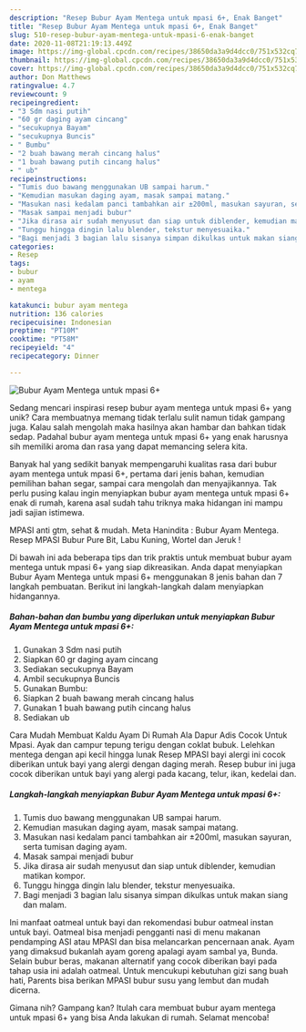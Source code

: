 ```yaml
---
description: "Resep Bubur Ayam Mentega untuk mpasi 6+, Enak Banget"
title: "Resep Bubur Ayam Mentega untuk mpasi 6+, Enak Banget"
slug: 510-resep-bubur-ayam-mentega-untuk-mpasi-6-enak-banget
date: 2020-11-08T21:19:13.449Z
image: https://img-global.cpcdn.com/recipes/38650da3a9d4dcc0/751x532cq70/bubur-ayam-mentega-untuk-mpasi-6-foto-resep-utama.jpg
thumbnail: https://img-global.cpcdn.com/recipes/38650da3a9d4dcc0/751x532cq70/bubur-ayam-mentega-untuk-mpasi-6-foto-resep-utama.jpg
cover: https://img-global.cpcdn.com/recipes/38650da3a9d4dcc0/751x532cq70/bubur-ayam-mentega-untuk-mpasi-6-foto-resep-utama.jpg
author: Don Matthews
ratingvalue: 4.7
reviewcount: 9
recipeingredient:
- "3 Sdm nasi putih"
- "60 gr daging ayam cincang"
- "secukupnya Bayam"
- "secukupnya Buncis"
- " Bumbu"
- "2 buah bawang merah cincang halus"
- "1 buah bawang putih cincang halus"
- " ub"
recipeinstructions:
- "Tumis duo bawang menggunakan UB sampai harum."
- "Kemudian masukan daging ayam, masak sampai matang."
- "Masukan nasi kedalam panci tambahkan air ±200ml, masukan sayuran, serta tumisan daging ayam."
- "Masak sampai menjadi bubur"
- "Jika dirasa air sudah menyusut dan siap untuk diblender, kemudian matikan kompor."
- "Tunggu hingga dingin lalu blender, tekstur menyesuaika."
- "Bagi menjadi 3 bagian lalu sisanya simpan dikulkas untuk makan siang dan malam."
categories:
- Resep
tags:
- bubur
- ayam
- mentega

katakunci: bubur ayam mentega 
nutrition: 136 calories
recipecuisine: Indonesian
preptime: "PT10M"
cooktime: "PT58M"
recipeyield: "4"
recipecategory: Dinner

---
```



![Bubur Ayam Mentega untuk mpasi 6+](https://img-global.cpcdn.com/recipes/38650da3a9d4dcc0/751x532cq70/bubur-ayam-mentega-untuk-mpasi-6-foto-resep-utama.jpg)

Sedang mencari inspirasi resep bubur ayam mentega untuk mpasi 6+ yang unik? Cara membuatnya memang tidak terlalu sulit namun tidak gampang juga. Kalau salah mengolah maka hasilnya akan hambar dan bahkan tidak sedap. Padahal bubur ayam mentega untuk mpasi 6+ yang enak harusnya sih memiliki aroma dan rasa yang dapat memancing selera kita.

Banyak hal yang sedikit banyak mempengaruhi kualitas rasa dari bubur ayam mentega untuk mpasi 6+, pertama dari jenis bahan, kemudian pemilihan bahan segar, sampai cara mengolah dan menyajikannya. Tak perlu pusing kalau ingin menyiapkan bubur ayam mentega untuk mpasi 6+ enak di rumah, karena asal sudah tahu triknya maka hidangan ini mampu jadi sajian istimewa.

MPASI anti gtm, sehat &amp; mudah. Meta Hanindita : Bubur Ayam Mentega. Resep MPASI Bubur Pure Bit, Labu Kuning, Wortel dan Jeruk !


Di bawah ini ada beberapa tips dan trik praktis untuk membuat bubur ayam mentega untuk mpasi 6+ yang siap dikreasikan. Anda dapat menyiapkan Bubur Ayam Mentega untuk mpasi 6+ menggunakan 8 jenis bahan dan 7 langkah pembuatan. Berikut ini langkah-langkah dalam menyiapkan hidangannya.

<!--inarticleads1-->

##### Bahan-bahan dan bumbu yang diperlukan untuk menyiapkan Bubur Ayam Mentega untuk mpasi 6+:

1. Gunakan 3 Sdm nasi putih
1. Siapkan 60 gr daging ayam cincang
1. Sediakan secukupnya Bayam
1. Ambil secukupnya Buncis
1. Gunakan  Bumbu:
1. Siapkan 2 buah bawang merah cincang halus
1. Gunakan 1 buah bawang putih cincang halus
1. Sediakan  ub


Cara Mudah Membuat Kaldu Ayam Di Rumah Ala Dapur Adis Cocok Untuk Mpasi. Ayak dan campur tepung terigu dengan coklat bubuk. Lelehkan mentega dengan api kecil hingga lunak Resep MPASI bayi alergi ini cocok diberikan untuk bayi yang alergi dengan daging merah. Resep bubur ini juga cocok diberikan untuk bayi yang alergi pada kacang, telur, ikan, kedelai dan. 

<!--inarticleads2-->

##### Langkah-langkah menyiapkan Bubur Ayam Mentega untuk mpasi 6+:

1. Tumis duo bawang menggunakan UB sampai harum.
1. Kemudian masukan daging ayam, masak sampai matang.
1. Masukan nasi kedalam panci tambahkan air ±200ml, masukan sayuran, serta tumisan daging ayam.
1. Masak sampai menjadi bubur
1. Jika dirasa air sudah menyusut dan siap untuk diblender, kemudian matikan kompor.
1. Tunggu hingga dingin lalu blender, tekstur menyesuaika.
1. Bagi menjadi 3 bagian lalu sisanya simpan dikulkas untuk makan siang dan malam.


Ini manfaat oatmeal untuk bayi dan rekomendasi bubur oatmeal instan untuk bayi. Oatmeal bisa menjadi pengganti nasi di menu makanan pendamping ASI atau MPASI dan bisa melancarkan pencernaan anak. Ayam yang dimaksud bukanlah ayam goreng apalagi ayam sambal ya, Bunda. Selain bubur beras, makanan alternatif yang cocok diberikan bayi pada tahap usia ini adalah oatmeal. Untuk mencukupi kebutuhan gizi sang buah hati, Parents bisa berikan MPASI bubur susu yang lembut dan mudah dicerna. 

Gimana nih? Gampang kan? Itulah cara membuat bubur ayam mentega untuk mpasi 6+ yang bisa Anda lakukan di rumah. Selamat mencoba!
